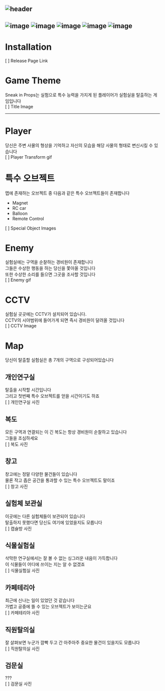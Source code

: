 ![header](https://capsule-render.vercel.app/api?type=venom&color=gradient&height=400&theme=radical&text=Sneak%20in%20Props&animation=fadeIn&fontColor=2d3436&stroke=9b59b6&strokeWidth=3&desc=Stealth%20Action%20With%20Transform&section=header)
---
![image](https://img.shields.io/badge/unrealengine-0E1128?style=flat&logo=unrealengine&logoColor=white)
![image](https://img.shields.io/badge/blender-E87D0D?style=flat&logo=blender&logoColor=white)
![image](https://img.shields.io/badge/C++-00599C?style=flat&logo=cplusplus&logoColor=white)
![image](https://img.shields.io/badge/C-A8B9CC?style=flat&logo=c&logoColor=white)
![image](https://img.shields.io/badge/csharp-512BD4?style=flat&logo=csharp&logoColor=white)
---
# Installation
[ ] Release Page Link

# Game Theme  
Sneak in Props는 실험으로 특수 능력을 가지게 된 플레이어가 실험실을 탈출하는 게임입니다  
[ ] Title Image  

<hr>

# Player  
당신은 주변 사물의 형상을 기억하고 자신의 모습을 해당 사물의 형태로 변신시킬 수 있습니다  
[ ] Player Transform gif  
# 특수 오브젝트  
맵에 존재하는 오브젝트 중 다음과 같은 특수 오브젝트들이 존재합니다
* Magnet
* RC car
* Balloon
* Remote Control

[ ] Special Object Images  

# Enemy
실험실에는 구역을 순찰하는 경비원이 존재합니다  
그들은 수상한 행동을 하는 당신을 쫓아올 것입니다  
또한 수상한 소리를 들으면 그곳을 조사할 것입니다  
[ ] Enemy gif  
# CCTV
실험실 곳곳에는 CCTV가 설치되어 있습니다.  
CCTV의 시야범위에 들어가게 되면 즉시 경비원이 달려올 것입니다  
[ ] CCTV Image

# Map
당신이 탈출할 실험실은 총 7개의 구역으로 구성되어있습니다  
## 개인연구실
탈출을 시작할 시간입니다  
그리고 첫번째 특수 오브젝트를 얻을 시간이기도 하죠  
[ ] 개인연구실 사진
## 복도
모든 구역과 연결되는 이 긴 복도는 항상 경비원이 순찰하고 있습니다  
그들을 조심하세요  
[ ] 복도 사진
## 창고
창고에는 정말 다양한 물건들이 있습니다  
물론 작고 좁은 공간을 통과할 수 있는 특수 오브젝트도 말이죠  
[ ] 창고 사진
## 실험체 보관실
이곳에는 다른 실험체들이 보관되어 있습니다  
탈출하지 못했다면 당신도 여기에 있었을지도 모릅니다  
[ ] 캡슐방 사진
## 식물실험실
삭막한 연구실에서는 잘 볼 수 없는 싱그러운 내음이 가득합니다  
이 식물들이 어디에 쓰이는 지는 알 수 없겠죠  
[ ] 식물실험실 사진
## 카페테리아
최근에 신나는 일이 있었던 것 같습니다  
가볍고 공중에 뜰 수 있는 오브젝트가 보이는군요  
[ ] 카페테리아 사진
## 직원탈의실
잘 살펴보면 누군가 깜빡 두고 간 아주아주 중요한 물건이 있을지도 모릅니다  
[ ] 직원탈의실 사진
## 검문실
???   
[ ] 검문실 사진
